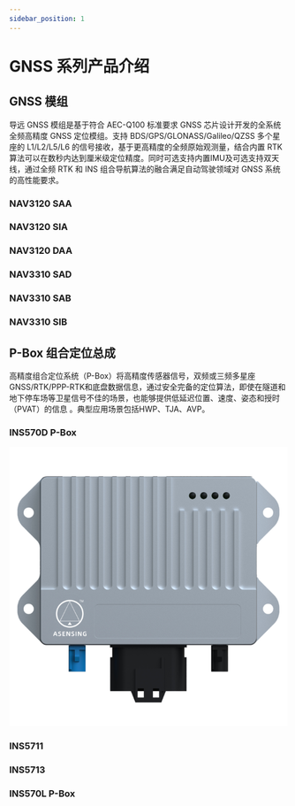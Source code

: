```yaml
---
sidebar_position: 1
---
```


# GNSS 系列产品介绍

## GNSS 模组

导远 GNSS 模组是基于符合 AEC-Q100 标准要求 GNSS 芯片设计开发的全系统全频高精度 GNSS 定位模组。支持 BDS/GPS/GLONASS/Galileo/QZSS 多个星座的 L1/L2/L5/L6 的信号接收，基于更高精度的全频原始观测量，结合内置 RTK 算法可以在数秒内达到厘米级定位精度。同时可选支持内置IMU及可选支持双天线，通过全频 RTK 和 INS 组合导航算法的融合满足自动驾驶领域对 GNSS 系统的高性能要求。

### NAV3120 SAA

### NAV3120 SIA

### NAV3120 DAA

### NAV3310 SAD

### NAV3310 SAB

### NAV3310 SIB

## P-Box 组合定位总成

高精度组合定位系统（P-Box）将高精度传感器信号，双频或三频多星座GNSS/RTK/PPP-RTK和底盘数据信息，通过安全完备的定位算法，即使在隧道和地下停车场等卫星信号不佳的场景，也能够提供低延迟位置、速度、姿态和授时（PVAT）的信息 。典型应用场景包括HWP、TJA、AVP。

### INS570D P-Box

![](/img/product-pbox.png#center-400)

### INS5711

### INS5713

### INS570L P-Box

